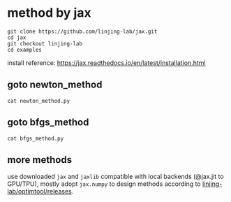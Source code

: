 # method by jax

```text
git clone https://github.com/linjing-lab/jax.git
cd jax
git checkout linjing-lab
cd examples
```
install reference: https://jax.readthedocs.io/en/latest/installation.html

## goto newton_method

```text
cat newton_method.py
```

## goto bfgs_method

```text
cat bfgs_method.py
```

## more methods

use downloaded `jax` and `jaxlib` compatible with local backends (@jax.jit to GPU/TPU), mostly adopt `jax.numpy` to design methods according to [linjing-lab/optimtool/releases](https://github.com/linjing-lab/optimtool/releases).
